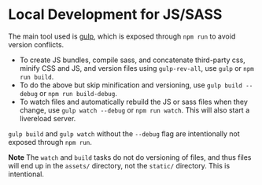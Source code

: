 # Local Development for JS/SASS

The main tool used is [gulp](http://gulpjs.com/), which is exposed through `npm run` to avoid version conflicts.

 - To create JS bundles, compile sass, and concatenate third-party css, minify CSS and JS, and version files using `gulp-rev-all`, use `gulp` or `npm run build`.
 - To do the above but skip minification and versioning, use `gulp build --debug` or `npm run build-debug`.
 - To watch files and automatically rebuild the JS or sass files when they change, use `gulp watch --debug` or `npm run watch`.  This will also start a livereload server.

`gulp build` and `gulp watch` without the `--debug` flag are intentionally not exposed through `npm run`.

**Note** The `watch` and `build` tasks do not do versioning of files, and thus files will end up in the `assets/` directory, not the `static/` directory.  This is intentional.
